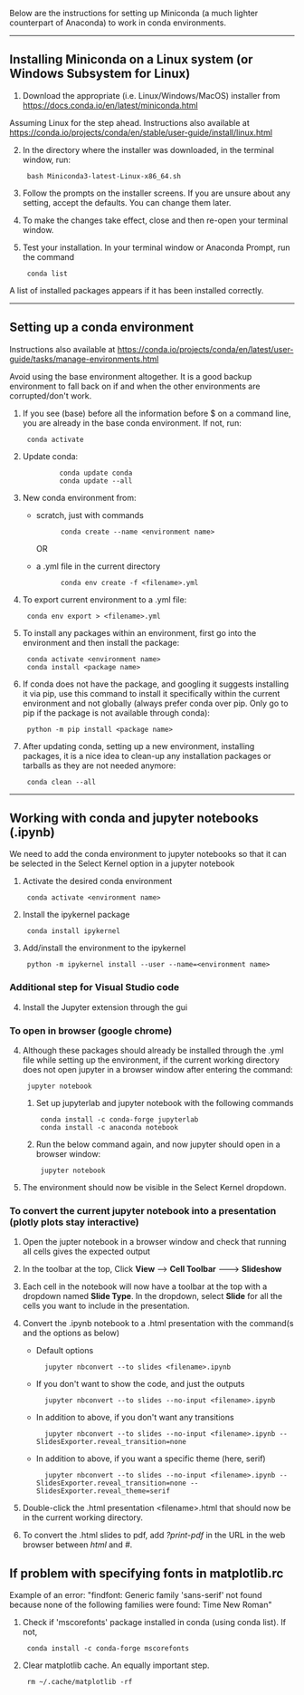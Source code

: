 Below are the instructions for setting up Miniconda (a much lighter counterpart of Anaconda) to work in conda environments.

---
## Installing Miniconda on a Linux system (or Windows Subsystem for Linux)

1. Download the appropriate (i.e. Linux/Windows/MacOS) installer from https://docs.conda.io/en/latest/miniconda.html

Assuming Linux for the step ahead. Instructions also available at https://conda.io/projects/conda/en/stable/user-guide/install/linux.html

2. In the directory where the installer was downloaded, in the terminal window, run:

        bash Miniconda3-latest-Linux-x86_64.sh

3. Follow the prompts on the installer screens. If you are unsure about any setting, accept the defaults. You can change them later.

4. To make the changes take effect, close and then re-open your terminal window.

5. Test your installation. In your terminal window or Anaconda Prompt, run the command

        conda list

A list of installed packages appears if it has been installed correctly.

---
## Setting up a conda environment

Instructions also available at https://conda.io/projects/conda/en/latest/user-guide/tasks/manage-environments.html

Avoid using the base environment altogether. It is a good backup environment to fall back on if and when the other environments are corrupted/don't work.

1. If you see (base) before all the information before \$ on a command line, you are already in the base conda environment. If not, run:

        conda activate

2. Update conda:

                conda update conda
                conda update --all

3. New conda environment from:

    * scratch, just with commands
        
                conda create --name <environment name>

        OR

    * a .yml file in the current directory

                conda env create -f <filename>.yml

4. To export current environment to a .yml file:

        conda env export > <filename>.yml

5. To install any packages within an environment, first go into the environment and then install the package:

        conda activate <environment name>
        conda install <package name>

6. If conda does not have the package, and googling it suggests installing it via pip, use this command to install it specifically within the current environment and not globally (always prefer conda over pip. Only go to pip if the package is not available through conda):

        python -m pip install <package name>

7. After updating conda, setting up a new environment, installing packages, it is a nice idea to clean-up any installation packages or tarballs as they are not needed anymore:

        conda clean --all

---
## Working with conda and jupyter notebooks (.ipynb)

We need to add the conda environment to jupyter notebooks so that it can be selected in the Select Kernel option in a jupyter notebook

1. Activate the desired conda environment

        conda activate <environment name>

2. Install the ipykernel package

        conda install ipykernel

3. Add/install the environment to the ipykernel

        python -m ipykernel install --user --name=<environment name>

### Additional step for Visual Studio code

4. Install the Jupyter extension through the gui

### To open in browser (google chrome)

4. Although these packages should already be installed through the .yml file while setting up the environment, if the current working directory does not open jupyter in a browser window after entering the command:

        jupyter notebook
        
    1. Set up jupyterlab and jupyter notebook with the following commands

            conda install -c conda-forge jupyterlab
            conda install -c anaconda notebook

    2. Run the below command again, and now jupyter should open in a browser window:

            jupyter notebook

5. The environment should now be visible in the Select Kernel dropdown.


### To convert the current jupyter notebook into a presentation (plotly plots stay interactive)

1. Open the jupter notebook in a browser window and check that running all cells gives the expected output

2. In the toolbar at the top, Click **View** --> **Cell Toolbar** ---> **Slideshow**

3. Each cell in the notebook will now have a toolbar at the top with a dropdown named **Slide Type**. In the dropdown, select **Slide** for all the cells you want to include in the presentation.

4. Convert the .ipynb notebook to a .html presentation with the command(s and the options as below)

    * Default options

            jupyter nbconvert --to slides <filename>.ipynb

    * If you don't want to show the code, and just the outputs

            jupyter nbconvert --to slides --no-input <filename>.ipynb

    * In addition to above, if you don't want any transitions

            jupyter nbconvert --to slides --no-input <filename>.ipynb --SlidesExporter.reveal_transition=none

    * In addition to above, if you want a specific theme (here, serif)

            jupyter nbconvert --to slides --no-input <filename>.ipynb --SlidesExporter.reveal_transition=none --SlidesExporter.reveal_theme=serif

6. Double-click the .html presentation \<filename\>.html that should now be in the current working directory.

7. To convert the .html slides to pdf, add _?print-pdf_ in the URL in the web browser between _html_ and _#_.

## If problem with specifying fonts in matplotlib.rc 

Example of an error: "findfont: Generic family 'sans-serif' not found because none of the following families were found: Time New Roman"

1. Check if 'mscorefonts' package installed in conda (using conda list). If not,

        conda install -c conda-forge mscorefonts

2. Clear matplotlib cache. An equally important step.

        rm ~/.cache/matplotlib -rf